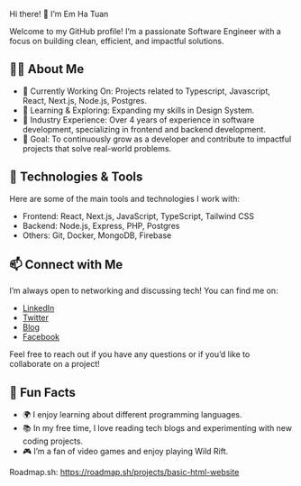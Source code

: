Hi there! 👋 I’m Em Ha Tuan

Welcome to my GitHub profile! I’m a passionate Software Engineer with a focus on building clean, efficient, and impactful solutions.

## 👨‍💻 About Me

- 🔭 Currently Working On: Projects related to Typescript, Javascript, React, Next.js, Node.js, Postgres.
- 🌱 Learning & Exploring: Expanding my skills in Design System.
- 💼 Industry Experience: Over 4 years of experience in software development, specializing in frontend and backend development.
- 🎯 Goal: To continuously grow as a developer and contribute to impactful projects that solve real-world problems.

## 🔧 Technologies & Tools

Here are some of the main tools and technologies I work with:

- Frontend: React, Next.js, JavaScript, TypeScript, Tailwind CSS
- Backend: Node.js, Express, PHP, Postgres
- Others: Git, Docker, MongoDB, Firebase

## 📫 Connect with Me

I’m always open to networking and discussing tech! You can find me on:

- [LinkedIn](https://www.linkedin.com/in/ha-tuan-em-52753a154/)
- [Twitter](https://x.com/emhat098)
- [Blog](https://emhat098.vercel.app)
- [Facebook](https://www.facebook.com/emhat098)

Feel free to reach out if you have any questions or if you’d like to collaborate on a project!

## 🌟 Fun Facts

- 🌍 I enjoy learning about different programming languages.
- 📚 In my free time, I love reading tech blogs and experimenting with new coding projects.
- 🎮 I’m a fan of video games and enjoy playing Wild Rift.

Roadmap.sh: https://roadmap.sh/projects/basic-html-website
